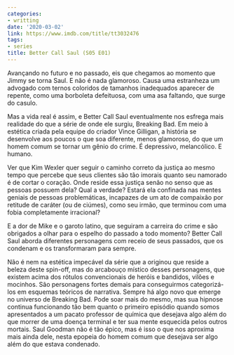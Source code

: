 ```yaml
---
categories:
- writting
date: '2020-03-02'
link: https://www.imdb.com/title/tt3032476
tags:
- series
title: Better Call Saul (S05 E01)
---
```


Avançando no futuro e no passado, eis que chegamos ao momento que Jimmy se torna Saul. E não é nada glamoroso. Causa uma estranheza um advogado com ternos coloridos de tamanhos inadequados aparecer de repente, como uma borboleta defeituosa, com uma asa faltando, que surge do casulo.

Mas a vida real é assim, e Better Call Saul eventualmente nos esfrega mais realidade do que a série de onde ele surgiu, Breaking Bad. Em meio à estética criada pela equipe do criador Vince Gilligan, a história se desenvolve aos poucos o que soa diferente, menos glamoroso, do que um homem comum se tornar um gênio do crime. É depressivo, melancólico. E humano.

Ver que Kim Wexler quer seguir o caminho correto da justiça ao mesmo tempo que percebe que seus clientes são tão imorais quanto seu namorado é de cortar o coração. Onde reside essa justiça senão no senso que as pessoas possuem dela? Qual a verdade? Estará ela confinada nas mentes geniais de pessoas problemáticas, incapazes de um ato de compaixão por retitude de caráter (ou de ciúmes), como seu irmão, que terminou com uma fobia completamente irracional?

E a dor de Mike e o garoto latino, que seguiram a carreira do crime e são obrigados a olhar para o espelho do passado a todo momento? Better Call Saul aborda diferentes personagens com receio de seus passados, que os condenam e os transformaram para sempre.

Não é nem na estética impecável da série que a originou que reside a beleza deste spin-off, mas do arcabouço místico desses personagens, que existem acima dos rótulos convencionais de heróis e bandidos, vilões e mocinhos. São personagens fortes demais para conseguirmos categorizá-los em esquemas teóricos de narrativa. Sempre há algo novo que emerge no universo de Breaking Bad. Pode soar mais do mesmo, mas sua hipnose continua funcionando tão bem quanto o primeiro episódio quando somos apresentados a um pacato professor de química que desejava algo além do que morrer de uma doença terminal e ter sua mente esquecida pelos outros mortais. Saul Goodman não é tão épico, mas é isso o que nos aproxima mais ainda dele, nesta epopeia do homem comum que desejava ser algo além do que estava condenado.